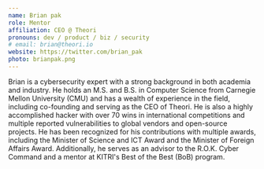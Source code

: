 ```yaml
---
name: Brian pak
role: Mentor
affiliation: CEO @ Theori
pronouns: dev / product / biz / security 
# email: brian@theori.io
website: https://twitter.com/brian_pak
photo: brianpak.png
---
```


Brian is a cybersecurity expert with a strong background in both academia and industry. He holds an M.S. and B.S. in Computer Science from Carnegie Mellon University (CMU) and has a wealth of experience in the field, including co-founding and serving as the CEO of Theori. He is also a highly accomplished hacker with over 70 wins in international competitions and multiple reported vulnerabilities to global vendors and open-source projects. He has been recognized for his contributions with multiple awards, including the Minister of Science and ICT Award and the Minister of Foreign Affairs Award. Additionally, he serves as an advisor to the R.O.K. Cyber Command and a mentor at KITRI's Best of the Best (BoB) program.
